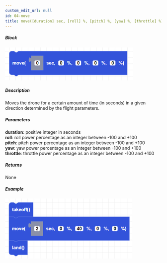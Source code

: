 ```yaml
---
custom_edit_url: null
id: 04-move
title: move([duration] sec, [roll] %, [pitch] %, [yaw] %, [throttle] %)
---
```


##### Block

![Alt text](move.png)

##### Description

Moves the drone for a certain amount of time (in seconds) in a given direction determined by the flight parameters.

##### Parameters

**duration**: positive integer in seconds<br/>
**roll**: roll power percentage as an integer between -100 and +100<br/> 
**pitch**: pitch power percentage as an integer between -100 and +100<br/> 
**yaw**: yaw power percentage as an integer between -100 and +100<br/> 
**throttle**: throttle power percentage as an integer between -100 and +100<br/> 

##### Returns

None

##### Example

![Alt text](move_example.png)

